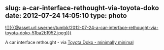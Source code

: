 slug: a-car-interface-rethought-via-toyota-doko
date: 2012-07-24 14:05:10
type: photo
---

[![]({{@asset.url swerner/tumblr/2012-07-24-a-car-interface-rethought-via-toyota-doko-51ba2b1952.jpeg}})](http://www.minimallyminimal.com/journal/2012/7/22/toyota-doko.html)

A car interface rethought - via [Toyota Doko - minimally minimal](http://www.minimallyminimal.com/journal/2012/7/22/toyota-doko.html)

